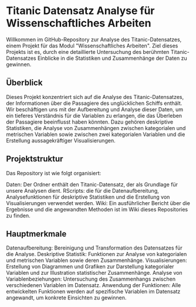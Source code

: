 # Titanic Datensatz Analyse für Wissenschaftliches Arbeiten

Willkommen im GitHub-Repository zur Analyse des Titanic-Datensatzes, einem Projekt für das Modul "Wissenschaftliches Arbeiten". Ziel dieses Projekts ist es, durch eine detaillierte Untersuchung des berühmten Titanic-Datensatzes Einblicke in die Statistiken und Zusammenhänge der Daten zu gewinnen.

## Überblick

Dieses Projekt konzentriert sich auf die Analyse des Titanic-Datensatzes, der Informationen über die Passagiere des unglücklichen Schiffs enthält. Wir beschäftigen uns mit der Aufbereitung und Analyse dieser Daten, um ein tieferes Verständnis für die Variablen zu erlangen, die das Überleben der Passagiere beeinflusst haben könnten. Dazu gehören deskriptive Statistiken, die Analyse von Zusammenhängen zwischen kategorialen und metrischen Variablen sowie zwischen zwei kategorialen Variablen und die Erstellung aussagekräftiger Visualisierungen.

## Projektstruktur

Das Repository ist wie folgt organisiert:

Daten: Der Ordner enthält den Titanic-Datensatz, der als Grundlage für unsere Analysen dient.
RScripts: die für die Datenaufbereitung, Analysefunktionen für deskriptive Statistiken und die Erstellung von Visualisierungen verwendet werden.
Wiki: Ein ausführlicher Bericht über die Ergebnisse und die angewandten Methoden ist im Wiki dieses Repositories zu finden.

## Hauptmerkmale

Datenaufbereitung: Bereinigung und Transformation des Datensatzes für die Analyse.
Deskriptive Statistik: Funktionen zur Analyse von kategorialen und metrischen Variablen sowie deren Zusammenhänge.
Visualisierungen: Erstellung von Diagrammen und Grafiken zur Darstellung kategorialer Variablen und zur Illustration statistischer Zusammenhänge.
Analyse von Variablenbeziehungen: Untersuchung des Zusammenhangs zwischen verschiedenen Variablen im Datensatz.
Anwendung der Funktionen: Alle entwickelten Funktionen werden auf spezifische Variablen im Datensatz angewandt, um konkrete Einsichten zu gewinnen.
